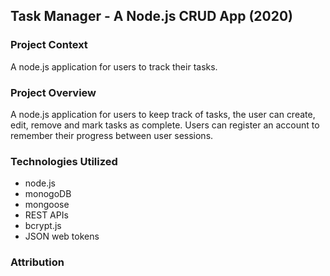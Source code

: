 ## Task Manager - A Node.js CRUD App (2020)

### Project Context

A node.js application for users to track their tasks.

### Project Overview

A node.js application for users to keep track of tasks, the user can create, edit, remove and mark tasks as complete. Users can register an account to remember their progress between user sessions. 

### Technologies Utilized

- node.js
- monogoDB
- mongoose
- REST APIs
- bcrypt.js
- JSON web tokens

### Attribution
